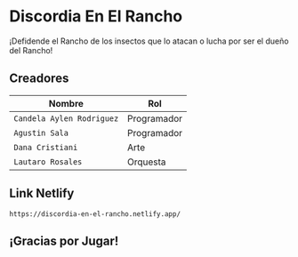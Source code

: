 # Discordia En El Rancho

¡Defidende el Rancho de los insectos que lo atacan o lucha por ser el dueño del Rancho!

## Creadores

| Nombre | Rol |
|----------------|-------------|
| `Candela Aylen Rodriguez` | Programador |
| `Agustin Sala` | Programador |
| `Dana Cristiani` | Arte |
| `Lautaro Rosales` | Orquesta |

## Link Netlify

`https://discordia-en-el-rancho.netlify.app/` 

## ¡Gracias por Jugar! 
